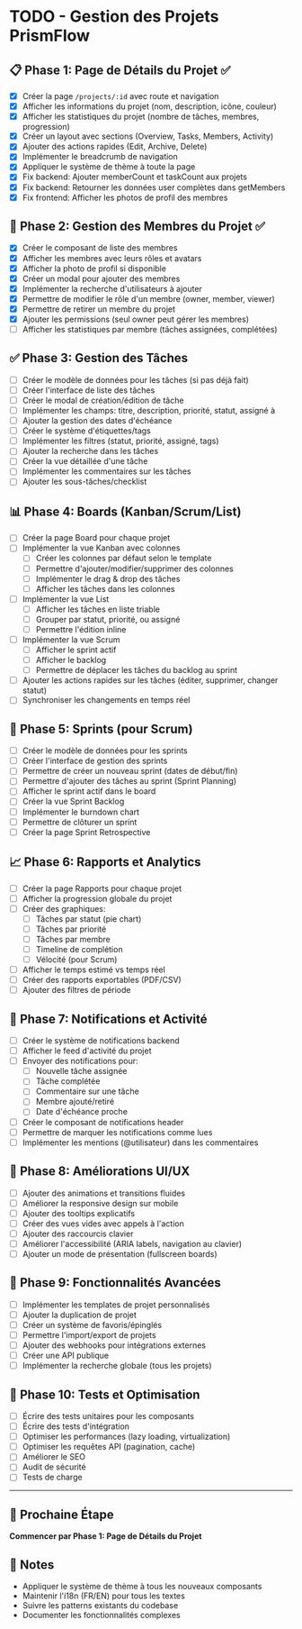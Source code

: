 # TODO - Gestion des Projets PrismFlow

## 📋 Phase 1: Page de Détails du Projet ✅
- [x] Créer la page `/projects/:id` avec route et navigation
- [x] Afficher les informations du projet (nom, description, icône, couleur)
- [x] Afficher les statistiques du projet (nombre de tâches, membres, progression)
- [x] Créer un layout avec sections (Overview, Tasks, Members, Activity)
- [x] Ajouter des actions rapides (Edit, Archive, Delete)
- [x] Implémenter le breadcrumb de navigation
- [x] Appliquer le système de thème à toute la page
- [x] Fix backend: Ajouter memberCount et taskCount aux projets
- [x] Fix backend: Retourner les données user complètes dans getMembers
- [x] Fix frontend: Afficher les photos de profil des membres

## 👥 Phase 2: Gestion des Membres du Projet ✅
- [x] Créer le composant de liste des membres
- [x] Afficher les membres avec leurs rôles et avatars
- [x] Afficher la photo de profil si disponible
- [x] Créer un modal pour ajouter des membres
- [x] Implémenter la recherche d'utilisateurs à ajouter
- [x] Permettre de modifier le rôle d'un membre (owner, member, viewer)
- [x] Permettre de retirer un membre du projet
- [x] Ajouter les permissions (seul owner peut gérer les membres)
- [ ] Afficher les statistiques par membre (tâches assignées, complétées)

## ✅ Phase 3: Gestion des Tâches
- [ ] Créer le modèle de données pour les tâches (si pas déjà fait)
- [ ] Créer l'interface de liste des tâches
- [ ] Créer le modal de création/édition de tâche
- [ ] Implémenter les champs: titre, description, priorité, statut, assigné à
- [ ] Ajouter la gestion des dates d'échéance
- [ ] Créer le système d'étiquettes/tags
- [ ] Implémenter les filtres (statut, priorité, assigné, tags)
- [ ] Ajouter la recherche dans les tâches
- [ ] Créer la vue détaillée d'une tâche
- [ ] Implémenter les commentaires sur les tâches
- [ ] Ajouter les sous-tâches/checklist

## 📊 Phase 4: Boards (Kanban/Scrum/List)
- [ ] Créer la page Board pour chaque projet
- [ ] Implémenter la vue Kanban avec colonnes
  - [ ] Créer les colonnes par défaut selon le template
  - [ ] Permettre d'ajouter/modifier/supprimer des colonnes
  - [ ] Implémenter le drag & drop des tâches
  - [ ] Afficher les tâches dans les colonnes
- [ ] Implémenter la vue List
  - [ ] Afficher les tâches en liste triable
  - [ ] Grouper par statut, priorité, ou assigné
  - [ ] Permettre l'édition inline
- [ ] Implémenter la vue Scrum
  - [ ] Afficher le sprint actif
  - [ ] Afficher le backlog
  - [ ] Permettre de déplacer les tâches du backlog au sprint
- [ ] Ajouter les actions rapides sur les tâches (éditer, supprimer, changer statut)
- [ ] Synchroniser les changements en temps réel

## 🏃 Phase 5: Sprints (pour Scrum)
- [ ] Créer le modèle de données pour les sprints
- [ ] Créer l'interface de gestion des sprints
- [ ] Permettre de créer un nouveau sprint (dates de début/fin)
- [ ] Permettre d'ajouter des tâches au sprint (Sprint Planning)
- [ ] Afficher le sprint actif dans le board
- [ ] Créer la vue Sprint Backlog
- [ ] Implémenter le burndown chart
- [ ] Permettre de clôturer un sprint
- [ ] Créer la page Sprint Retrospective

## 📈 Phase 6: Rapports et Analytics
- [ ] Créer la page Rapports pour chaque projet
- [ ] Afficher la progression globale du projet
- [ ] Créer des graphiques:
  - [ ] Tâches par statut (pie chart)
  - [ ] Tâches par priorité
  - [ ] Tâches par membre
  - [ ] Timeline de complétion
  - [ ] Vélocité (pour Scrum)
- [ ] Afficher le temps estimé vs temps réel
- [ ] Créer des rapports exportables (PDF/CSV)
- [ ] Ajouter des filtres de période

## 🔔 Phase 7: Notifications et Activité
- [ ] Créer le système de notifications backend
- [ ] Afficher le feed d'activité du projet
- [ ] Envoyer des notifications pour:
  - [ ] Nouvelle tâche assignée
  - [ ] Tâche complétée
  - [ ] Commentaire sur une tâche
  - [ ] Membre ajouté/retiré
  - [ ] Date d'échéance proche
- [ ] Créer le composant de notifications header
- [ ] Permettre de marquer les notifications comme lues
- [ ] Implémenter les mentions (@utilisateur) dans les commentaires

## 🎨 Phase 8: Améliorations UI/UX
- [ ] Ajouter des animations et transitions fluides
- [ ] Améliorer la responsive design sur mobile
- [ ] Ajouter des tooltips explicatifs
- [ ] Créer des vues vides avec appels à l'action
- [ ] Ajouter des raccourcis clavier
- [ ] Améliorer l'accessibilité (ARIA labels, navigation au clavier)
- [ ] Ajouter un mode de présentation (fullscreen boards)

## 🔧 Phase 9: Fonctionnalités Avancées
- [ ] Implémenter les templates de projet personnalisés
- [ ] Ajouter la duplication de projet
- [ ] Créer un système de favoris/épinglés
- [ ] Permettre l'import/export de projets
- [ ] Ajouter des webhooks pour intégrations externes
- [ ] Créer une API publique
- [ ] Implémenter la recherche globale (tous les projets)

## 🧪 Phase 10: Tests et Optimisation
- [ ] Écrire des tests unitaires pour les composants
- [ ] Écrire des tests d'intégration
- [ ] Optimiser les performances (lazy loading, virtualization)
- [ ] Optimiser les requêtes API (pagination, cache)
- [ ] Améliorer le SEO
- [ ] Audit de sécurité
- [ ] Tests de charge

---

## 🚀 Prochaine Étape
**Commencer par Phase 1: Page de Détails du Projet**

## 📝 Notes
- Appliquer le système de thème à tous les nouveaux composants
- Maintenir l'i18n (FR/EN) pour tous les textes
- Suivre les patterns existants du codebase
- Documenter les fonctionnalités complexes